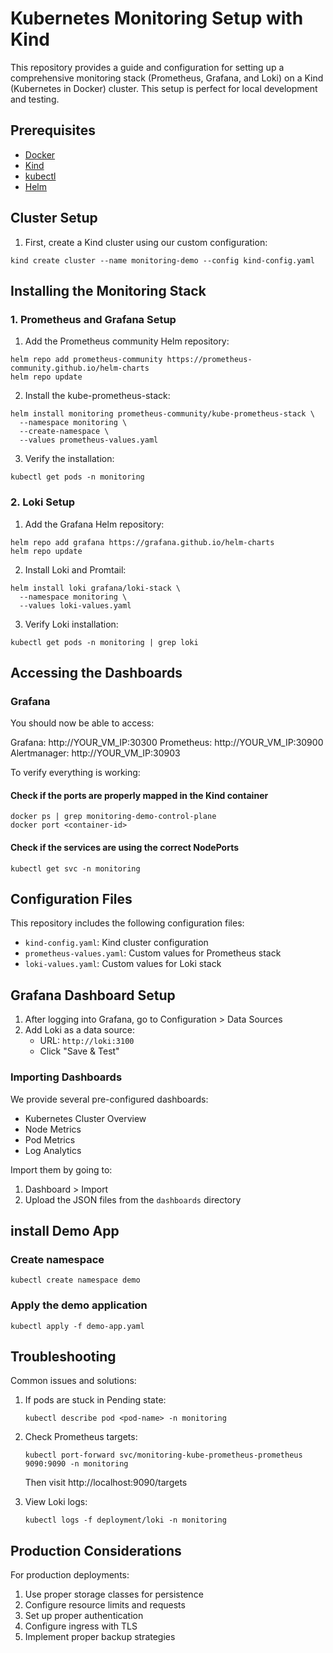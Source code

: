 # Kubernetes Monitoring Setup with Kind

This repository provides a guide and configuration for setting up a comprehensive monitoring stack (Prometheus, Grafana, and Loki) on a Kind (Kubernetes in Docker) cluster. This setup is perfect for local development and testing.

## Prerequisites

- [Docker](https://docs.docker.com/get-docker/)
- [Kind](https://kind.sigs.k8s.io/docs/user/quick-start/#installation)
- [kubectl](https://kubernetes.io/docs/tasks/tools/)
- [Helm](https://helm.sh/docs/intro/install/)

## Cluster Setup

1. First, create a Kind cluster using our custom configuration:

```
kind create cluster --name monitoring-demo --config kind-config.yaml
```

## Installing the Monitoring Stack

### 1. Prometheus and Grafana Setup

1. Add the Prometheus community Helm repository:
```
helm repo add prometheus-community https://prometheus-community.github.io/helm-charts
helm repo update
```

2. Install the kube-prometheus-stack:
```
helm install monitoring prometheus-community/kube-prometheus-stack \
  --namespace monitoring \
  --create-namespace \
  --values prometheus-values.yaml
```

3. Verify the installation:
```
kubectl get pods -n monitoring
```

### 2. Loki Setup

1. Add the Grafana Helm repository:
```
helm repo add grafana https://grafana.github.io/helm-charts
helm repo update
```

2. Install Loki and Promtail:
```
helm install loki grafana/loki-stack \
  --namespace monitoring \
  --values loki-values.yaml
```

3. Verify Loki installation:
```
kubectl get pods -n monitoring | grep loki
```

## Accessing the Dashboards

### Grafana

You should now be able to access:

Grafana: http://YOUR_VM_IP:30300
Prometheus: http://YOUR_VM_IP:30900
Alertmanager: http://YOUR_VM_IP:30903

To verify everything is working:

#### Check if the ports are properly mapped in the Kind container
```
docker ps | grep monitoring-demo-control-plane
docker port <container-id>
```

#### Check if the services are using the correct NodePorts
```kubectl get svc -n monitoring```

## Configuration Files

This repository includes the following configuration files:

- `kind-config.yaml`: Kind cluster configuration
- `prometheus-values.yaml`: Custom values for Prometheus stack
- `loki-values.yaml`: Custom values for Loki stack

## Grafana Dashboard Setup

1. After logging into Grafana, go to Configuration > Data Sources
2. Add Loki as a data source:
   - URL: `http://loki:3100`
   - Click "Save & Test"

### Importing Dashboards

We provide several pre-configured dashboards:
- Kubernetes Cluster Overview
- Node Metrics
- Pod Metrics
- Log Analytics

Import them by going to:
1. Dashboard > Import
2. Upload the JSON files from the `dashboards` directory

## install Demo App

### Create namespace
```
kubectl create namespace demo
```

### Apply the demo application
```
kubectl apply -f demo-app.yaml
```

## Troubleshooting

Common issues and solutions:

1. If pods are stuck in Pending state:
   ```
   kubectl describe pod <pod-name> -n monitoring
   ```

2. Check Prometheus targets:
   ```
   kubectl port-forward svc/monitoring-kube-prometheus-prometheus 9090:9090 -n monitoring
   ```
   Then visit http://localhost:9090/targets

3. View Loki logs:
   ```
   kubectl logs -f deployment/loki -n monitoring
   ```

## Production Considerations

For production deployments:
1. Use proper storage classes for persistence
2. Configure resource limits and requests
3. Set up proper authentication
4. Configure ingress with TLS
5. Implement proper backup strategies
